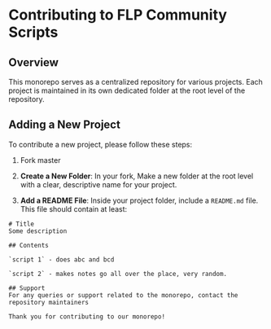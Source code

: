 # Contributing to FLP Community Scripts

## Overview
This monorepo serves as a centralized repository for various projects. Each project is maintained in its own dedicated folder at the root level of the repository.

## Adding a New Project
To contribute a new project, please follow these steps:

1. Fork master

2. **Create a New Folder**: In your fork, Make a new folder at the root level with a clear, descriptive name for your project.

2. **Add a README File**: Inside your project folder, include a `README.md` file. This file should contain at least:
```
# Title
Some description

## Contents

`script 1` - does abc and bcd 

`script 2` - makes notes go all over the place, very random.

## Support
For any queries or support related to the monorepo, contact the repository maintainers

Thank you for contributing to our monorepo!
